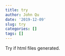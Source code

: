 ```yaml
---
title: try
author: John Qu
date: '2019-12-09'
slug: try
categories: []
tags: []
---
```

Try if html files generated.
